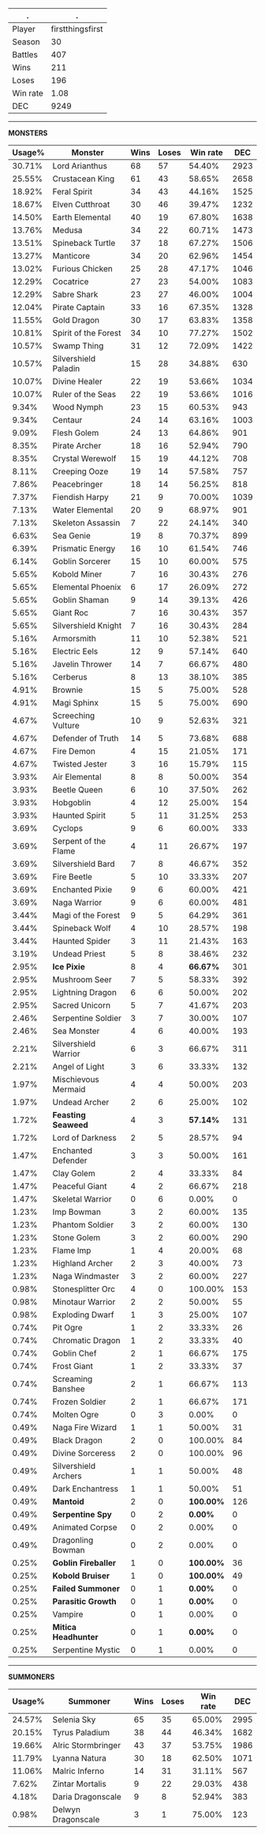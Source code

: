 .|.
|-|-
Player|firstthingsfirst
Season|30
Battles|407
Wins|211
Loses|196
Win rate|1.08
DEC|9249

---
**MONSTERS**

Usage%|Monster|Wins|Loses|Win rate|DEC|
-|-|-|-|-|-|
30.71%|Lord Arianthus|68|57|54.40%|2923|
25.55%|Crustacean King|61|43|58.65%|2658|
18.92%|Feral Spirit|34|43|44.16%|1525|
18.67%|Elven Cutthroat|30|46|39.47%|1232|
14.50%|Earth Elemental|40|19|67.80%|1638|
13.76%|Medusa|34|22|60.71%|1473|
13.51%|Spineback Turtle|37|18|67.27%|1506|
13.27%|Manticore|34|20|62.96%|1454|
13.02%|Furious Chicken|25|28|47.17%|1046|
12.29%|Cocatrice|27|23|54.00%|1083|
12.29%|Sabre Shark|23|27|46.00%|1004|
12.04%|Pirate Captain|33|16|67.35%|1328|
11.55%|Gold Dragon|30|17|63.83%|1358|
10.81%|Spirit of the Forest|34|10|77.27%|1502|
10.57%|Swamp Thing|31|12|72.09%|1422|
10.57%|Silvershield Paladin|15|28|34.88%|630|
10.07%|Divine Healer|22|19|53.66%|1034|
10.07%|Ruler of the Seas|22|19|53.66%|1016|
9.34%|Wood Nymph|23|15|60.53%|943|
9.34%|Centaur|24|14|63.16%|1003|
9.09%|Flesh Golem|24|13|64.86%|901|
8.35%|Pirate Archer|18|16|52.94%|790|
8.35%|Crystal Werewolf|15|19|44.12%|708|
8.11%|Creeping Ooze|19|14|57.58%|757|
7.86%|Peacebringer|18|14|56.25%|818|
7.37%|Fiendish Harpy|21|9|70.00%|1039|
7.13%|Water Elemental|20|9|68.97%|901|
7.13%|Skeleton Assassin|7|22|24.14%|340|
6.63%|Sea Genie|19|8|70.37%|899|
6.39%|Prismatic Energy|16|10|61.54%|746|
6.14%|Goblin Sorcerer|15|10|60.00%|575|
5.65%|Kobold Miner|7|16|30.43%|276|
5.65%|Elemental Phoenix|6|17|26.09%|272|
5.65%|Goblin Shaman|9|14|39.13%|426|
5.65%|Giant Roc|7|16|30.43%|357|
5.65%|Silvershield Knight|7|16|30.43%|284|
5.16%|Armorsmith|11|10|52.38%|521|
5.16%|Electric Eels|12|9|57.14%|640|
5.16%|Javelin Thrower|14|7|66.67%|480|
5.16%|Cerberus|8|13|38.10%|385|
4.91%|Brownie|15|5|75.00%|528|
4.91%|Magi Sphinx|15|5|75.00%|690|
4.67%|Screeching Vulture|10|9|52.63%|321|
4.67%|Defender of Truth|14|5|73.68%|688|
4.67%|Fire Demon|4|15|21.05%|171|
4.67%|Twisted Jester|3|16|15.79%|115|
3.93%|Air Elemental|8|8|50.00%|354|
3.93%|Beetle Queen|6|10|37.50%|262|
3.93%|Hobgoblin|4|12|25.00%|154|
3.93%|Haunted Spirit|5|11|31.25%|253|
3.69%|Cyclops|9|6|60.00%|333|
3.69%|Serpent of the Flame|4|11|26.67%|197|
3.69%|Silvershield Bard|7|8|46.67%|352|
3.69%|Fire Beetle|5|10|33.33%|207|
3.69%|Enchanted Pixie|9|6|60.00%|421|
3.69%|Naga Warrior|9|6|60.00%|481|
3.44%|Magi of the Forest|9|5|64.29%|361|
3.44%|Spineback Wolf|4|10|28.57%|198|
3.44%|Haunted Spider|3|11|21.43%|163|
3.19%|Undead Priest|5|8|38.46%|232|
2.95%|**Ice Pixie**|8|4|**66.67%**|301|
2.95%|Mushroom Seer|7|5|58.33%|392|
2.95%|Lightning Dragon|6|6|50.00%|202|
2.95%|Sacred Unicorn|5|7|41.67%|203|
2.46%|Serpentine Soldier|3|7|30.00%|107|
2.46%|Sea Monster|4|6|40.00%|193|
2.21%|Silvershield Warrior|6|3|66.67%|311|
2.21%|Angel of Light|3|6|33.33%|132|
1.97%|Mischievous Mermaid|4|4|50.00%|203|
1.97%|Undead Archer|2|6|25.00%|102|
1.72%|**Feasting Seaweed**|4|3|**57.14%**|131|
1.72%|Lord of Darkness|2|5|28.57%|94|
1.47%|Enchanted Defender|3|3|50.00%|161|
1.47%|Clay Golem|2|4|33.33%|84|
1.47%|Peaceful Giant|4|2|66.67%|218|
1.47%|Skeletal Warrior|0|6|0.00%|0|
1.23%|Imp Bowman|3|2|60.00%|135|
1.23%|Phantom Soldier|3|2|60.00%|130|
1.23%|Stone Golem|3|2|60.00%|290|
1.23%|Flame Imp|1|4|20.00%|68|
1.23%|Highland Archer|2|3|40.00%|73|
1.23%|Naga Windmaster|3|2|60.00%|227|
0.98%|Stonesplitter Orc|4|0|100.00%|153|
0.98%|Minotaur Warrior|2|2|50.00%|55|
0.98%|Exploding Dwarf|1|3|25.00%|107|
0.74%|Pit Ogre|1|2|33.33%|26|
0.74%|Chromatic Dragon|1|2|33.33%|40|
0.74%|Goblin Chef|2|1|66.67%|175|
0.74%|Frost Giant|1|2|33.33%|37|
0.74%|Screaming Banshee|2|1|66.67%|113|
0.74%|Frozen Soldier|2|1|66.67%|171|
0.74%|Molten Ogre|0|3|0.00%|0|
0.49%|Naga Fire Wizard|1|1|50.00%|31|
0.49%|Black Dragon|2|0|100.00%|84|
0.49%|Divine Sorceress|2|0|100.00%|96|
0.49%|Silvershield Archers|1|1|50.00%|48|
0.49%|Dark Enchantress|1|1|50.00%|51|
0.49%|**Mantoid**|2|0|**100.00%**|126|
0.49%|**Serpentine Spy**|0|2|**0.00%**|0|
0.49%|Animated Corpse|0|2|0.00%|0|
0.49%|Dragonling Bowman|0|2|0.00%|0|
0.25%|**Goblin Fireballer**|1|0|**100.00%**|36|
0.25%|**Kobold Bruiser**|1|0|**100.00%**|49|
0.25%|**Failed Summoner**|0|1|**0.00%**|0|
0.25%|**Parasitic Growth**|0|1|**0.00%**|0|
0.25%|Vampire|0|1|0.00%|0|
0.25%|**Mitica Headhunter**|0|1|**0.00%**|0|
0.25%|Serpentine Mystic|0|1|0.00%|0|

---
**SUMMONERS**

Usage%|Summoner|Wins|Loses|Win rate|DEC|
-|-|-|-|-|-|
24.57%|Selenia Sky|65|35|65.00%|2995|
20.15%|Tyrus Paladium|38|44|46.34%|1682|
19.66%|Alric Stormbringer|43|37|53.75%|1986|
11.79%|Lyanna Natura|30|18|62.50%|1071|
11.06%|Malric Inferno|14|31|31.11%|567|
7.62%|Zintar Mortalis|9|22|29.03%|438|
4.18%|Daria Dragonscale|9|8|52.94%|383|
0.98%|Delwyn Dragonscale|3|1|75.00%|123|
